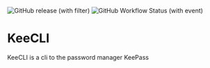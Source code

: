 ![GitHub release (with filter)](https://img.shields.io/github/v/release/leoperard/keecli)
![GitHub Workflow Status (with event)](https://img.shields.io/github/actions/workflow/status/leoperard/keecli/release.yaml)

# KeeCLI
KeeCLI is a cli to the password manager KeePass

